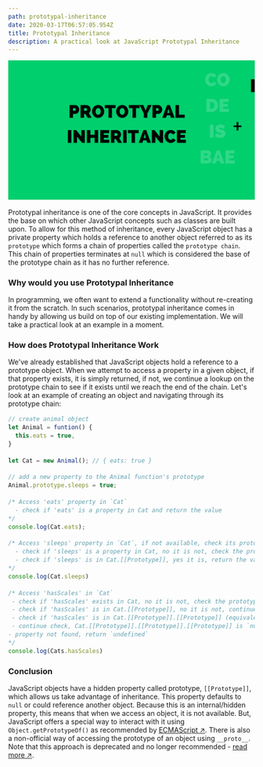 ```yaml
---
path: prototypal-inheritance
date: 2020-03-17T06:57:05.954Z
title: Prototypal Inheritance
description: A practical look at JavaScript Prototypal Inheritance
---
```


![Prototypal inheritance Thumbnail](../../assets/prototypal-inheritance.png "Prototypal inheritance Banner")

Prototypal inheritance is one of the core concepts in JavaScript. It provides the base on which other JavaScript concepts such as classes are built upon.
To allow for this method of inheritance, every JavaScript object has a private property which holds a reference to another object referred to as its `prototype` which forms a chain of properties called the `prototype chain`.
This chain of properties terminates at `null` which is considered the base of the prototype chain as it has no further reference.

### Why would you use Prototypal Inheritance

In programming, we often want to extend a functionality without re-creating it from the scratch. In such scenarios, prototypal inheritance comes in handy by allowing us build on top of our existing implementation. We will take a practical look at an example in a moment.

### How does Prototypal Inheritance Work

We've already established that JavaScript objects hold a reference to a prototype object. When we attempt to access a property in a given object, if that property exists, it is simply returned, if not, we continue a lookup on the prototype chain
to see if it exists until we reach the end of the chain. Let's look at an example of creating an object and navigating through its prototype chain:

```js
// create animal object
let Animal = funtion() {
  this.eats = true,
}

let Cat = new Animal(); // { eats: true }

// add a new property to the Animal function's prototype
Animal.prototype.sleeps = true;

/* Access 'eats' property in `Cat`
  - check if 'eats' is a property in Cat and return the value
*/
console.log(Cat.eats);

/* Access 'sleeps' property in `Cat`, if not available, check its prototype
  - check if 'sleeps' is a property in Cat, no it is not, check the prototype
  - check if 'sleeps' is in Cat.[[Prototype]], yes it is, return the value
*/
console.log(Cat.sleeps)

/* Access 'hasScales' in `Cat`
 - check if 'hasScales' exists in Cat, no it is not, check the prototype
 - check if 'hasScales' is in Cat.[[Prototype]], no it is not, continue checking its prototype chain
 - check if 'hasScales' is in Cat.[[Prototype]].[[Prototype]] (equivalent to Object.prototype), not found
 - continue check, Cat.[[Prototype]].[[Prototype]].[[Prototype]] is `null`, terminates
- property not found, return `undefined`
*/
console.log(Cats.hasScales)
```

### Conclusion

JavaScript objects have a hidden property called prototype, `[[Prototype]]`, which allows us take advantage of inheritance. This property defaults to `null` or could reference another object.
Because this is an internal/hidden property, this means that when we access an object, it is not available. But, JavaScript offers a special way to interact with it using `Object.getPrototypeOf()` as recommended by <a href="https://tc39.es/ecma262/#sec-object.getprototypeof" target="_blank" rel="nofollow">ECMAScript ↗︎</a>. There is also a non-official way of accessing the prototype of an object using `__proto__`. Note that this approach is deprecated and no longer recommended - <a href="https://developer.mozilla.org/en-US/docs/Web/JavaScript/Reference/Global_Objects/Object/proto" target="_blank" rel="nofollow">read more ↗︎</a>.
